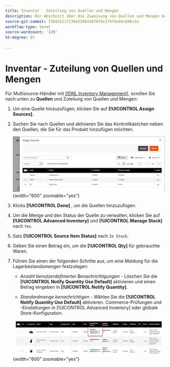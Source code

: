 ```yaml
---
title: Inventar - Zuteilung von Quellen und Mengen
description: Der Abschnitt über die Zuweisung von Quellen und Mengen beim Erstellen von Katalogprodukten wurde wiederverwendet.
source-git-commit: f36925217230e558043078fdc274f5e69c096c1e
workflow-type: tm+mt
source-wordcount: '139'
ht-degree: 0%

---
```


# Inventar - Zuteilung von Quellen und Mengen

Für Multisource-Händler mit [[!DNL Inventory Management]](../inventory-management/introduction.md), scrollen Sie nach unten zu **Quellen** und Zuteilung von Quellen und Mengen:

1. Um eine Quelle hinzuzufügen, klicken Sie auf **[!UICONTROL Assign Sources]**.

1. Suchen Sie nach Quellen und aktivieren Sie das Kontrollkästchen neben den Quellen, die Sie für das Produkt hinzufügen möchten.

   ![Zuweisen von Quellen zum Produkt](../catalog/assets/inventory-product-assign-sources.png){width="600" zoomable="yes"}

1. Klicks **[!UICONTROL Done]** , um die Quellen hinzuzufügen.

1. Um die Menge und den Status der Quelle zu verwalten, klicken Sie auf **[!UICONTROL Advanced Inventory]** und **[!UICONTROL Manage Stock]** nach `Yes`.

1. Satz **[!UICONTROL Source Item Status]** nach `In Stock`.

1. Geben Sie einen Betrag ein, um die **[!UICONTROL Qty]** für gebrauchte Waren.

1. Führen Sie einen der folgenden Schritte aus, um eine Meldung für die Lagerbestandsmengen festzulegen:

   - _Anzahl benutzerdefinierter Benachrichtigungen_ - Löschen Sie die **[!UICONTROL Notify Quantity Use Default]** aktivieren und einen Betrag eingeben in **[!UICONTROL Notify Quantity]**.

   - _Standardmenge benachrichtigen_ - Wählen Sie die **[!UICONTROL Notify Quantity Use Default]** aktivieren. Commerce-Prüfungen und -Einstellungen in [!UICONTROL Advanced Inventory] oder globale Store-Konfiguration.

   ![Aktualisieren der Produktmengen pro Quelle](../catalog/assets/inventory-product-quantity.png){width="600" zoomable="yes"}
